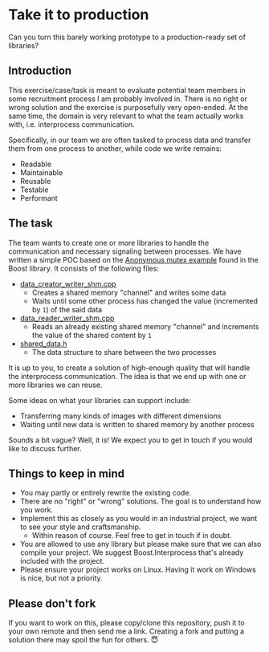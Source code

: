 # Take it to production

Can you turn this barely working prototype to a production-ready set of libraries?

## Introduction

This exercise/case/task is meant to evaluate potential team members in some recruitment process
I am probably involved in.
There is no right or wrong solution and the exercise is purposefully very open-ended.
At the same time, the domain is very relevant to what the team actually works with, i.e. interprocess communication.

Specifically, in our team we are often tasked to process data and transfer them from one process to another,
while code we write remains:

* Readable
* Maintainable
* Reusable
* Testable
* Performant

## The task

The team wants to create one or more libraries to handle the communication and necessary signaling between processes.
We have written a simple POC based on the
[Anonymous mutex example](https://www.boost.org/doc/libs/1_77_0/doc/html/interprocess/synchronization_mechanisms.html#interprocess.synchronization_mechanisms.mutexes.mutexes_anonymous_example)
found in the Boost library. It consists of the following files:
* [data_creator_writer_shm.cpp](example/data_creator_writer_shm.cpp)
  * Creates a shared memory "channel" and writes some data
  * Waits until some other process has changed the value (incremented by `1`) of the said data
* [data_reader_writer_shm.cpp](example/data_reader_writer_shm.cpp)
  * Reads an already existing shared memory "channel" and increments the value of the shared content by `1`
* [shared_data.h](example/shared_data.h)
  * The data structure to share between the two processes

It is up to you, to create a solution of high-enough quality that will handle the interprocess communication. The idea is that we end up with one or more libraries we can reuse.

Some ideas on what your libraries can support include:
* Transferring many kinds of images with different dimensions
* Waiting until new data is written to shared memory by another process

Sounds a bit vague? Well, it is! We expect you to get in touch if you would like to discuss further.

## Things to keep in mind

* You may partly or entirely rewrite the existing code.
* There are no "right" or "wrong" solutions. The goal is to understand how you work.
* Implement this as closely as you would in an industrial project, we want to see your style and craftsmanship.
  * Within reason of course. Feel free to get in touch if in doubt.
* You are allowed to use any library but please make sure that we can also compile your project. We suggest Boost.Interprocess that's already included with the project.
* Please ensure your project works on Linux. Having it work on Windows is nice, but not a priority.

## Please don't fork

If you want to work on this, please copy/clone this repository, push it to your own remote and then send me a link.
Creating a fork and putting a solution there may spoil the fun for others. 😇
